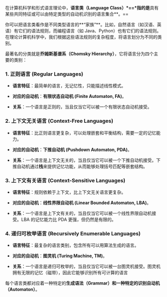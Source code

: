 在计算机科学和形式语言理论中，**语言类（Language Class）*==*指的是**具有某些共同特征或可以由特定类型的自动机识别的语言集合**。==

你可以把语言类看作是不同类型语言的**“家族”**。比如，自然语言（如汉语、英语）有它们的语法规则，而编程语言（如 Java、Python）也有它们的语法规则。在理论计算机科学中，我们根据这些语法规则的复杂程度，将语言划分为不同的类别。

最著名的分类就是**乔姆斯基谱系（Chomsky Hierarchy）**，它将语言分为四个主要的类别：

### 1. 正则语言 (Regular Languages)

- **语言特征**：最简单的语言，无记忆性，只能描述线性模式。
    
- **对应的自动机**：**有限状态自动机 (Finite Automaton, FA)**。
    
- **关系**：一个语言是正则的，当且仅当它可以被一个有限状态自动机接受。
    

### 2. 上下文无关语言 (Context-Free Languages)

- **语言特征**：比正则语言更复杂，可以处理嵌套和平衡结构，需要一定的记忆能力。
    
- **对应的自动机**：**下推自动机 (Pushdown Automaton, PDA)**。
    
- **关系**：一个语言是上下文无关的，当且仅当它可以被一个下推自动机接受。下推自动机通过**栈**来提供记忆功能，从而能够处理括号匹配等嵌套结构。
    

### 3. 上下文有关语言 (Context-Sensitive Languages)

- **语言特征**：规则依赖于上下文，比上下文无关语言更复杂。
    
- **对应的自动机**：**线性界限自动机 (Linear Bounded Automaton, LBA)**。
    
- **关系**：一个语言是上下文有关的，当且仅当它可以被一个线性界限自动机接受。LBA 的记忆能力比 PDA 更强，但仍然是有限的。
    

### 4. 递归可枚举语言 (Recursively Enumerable Languages)

- **语言特征**：最复杂的语言类别，包含所有可以用算法生成的语言。
    
- **对应的自动机**：**图灵机 (Turing Machine, TM)**。
    
- **关系**：一个语言是递归可枚举的，当且仅当它可以被一台图灵机接受。图灵机拥有无限的记忆（磁带），因此它能够识别所有可计算的语言
    

每个语言类都对应着一种特定的**生成语法（Grammar）**和一种特定的**识别自动机（Automaton）**。